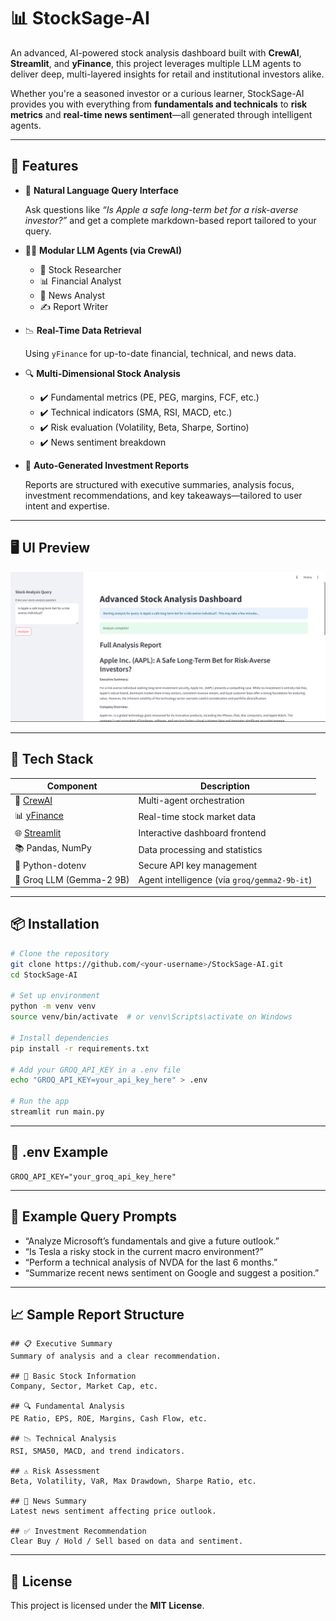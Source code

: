 # 📊 StockSage-AI

An advanced, AI-powered stock analysis dashboard built with **CrewAI**, **Streamlit**, and **yFinance**, this project leverages multiple LLM agents to deliver deep, multi-layered insights for retail and institutional investors alike.

Whether you're a seasoned investor or a curious learner, StockSage-AI provides you with everything from **fundamentals and technicals** to **risk metrics** and **real-time news sentiment**—all generated through intelligent agents.

---

## 🧠 Features

- 📌 **Natural Language Query Interface**
  
  Ask questions like _“Is Apple a safe long-term bet for a risk-averse investor?”_ and get a complete markdown-based report tailored to your query.

- 🧑‍💼 **Modular LLM Agents (via CrewAI)**  
  - 📄 Stock Researcher  
  - 📊 Financial Analyst  
  - 📰 News Analyst  
  - ✍️ Report Writer  

- 📉 **Real-Time Data Retrieval**
  
  Using `yFinance` for up-to-date financial, technical, and news data.

- 🔍 **Multi-Dimensional Stock Analysis**  
  - ✔️ Fundamental metrics (PE, PEG, margins, FCF, etc.)  
  - ✔️ Technical indicators (SMA, RSI, MACD, etc.)  
  - ✔️ Risk evaluation (Volatility, Beta, Sharpe, Sortino)  
  - ✔️ News sentiment breakdown  

- 🧾 **Auto-Generated Investment Reports**
  
  Reports are structured with executive summaries, analysis focus, investment recommendations, and key takeaways—tailored to user intent and expertise.

---

## 🖥️ UI Preview

![UI Mockup](assets/screenshot.png)

---

## 🧰 Tech Stack

| Component | Description |
|----------|-------------|
| 🧠 [CrewAI](https://github.com/joaomdmoura/crewai) | Multi-agent orchestration |
| 📊 [yFinance](https://github.com/ranaroussi/yfinance) | Real-time stock market data |
| 🌐 [Streamlit](https://streamlit.io/) | Interactive dashboard frontend |
| 📚 Pandas, NumPy | Data processing and statistics |
| 🔐 Python-dotenv | Secure API key management |
| 🧩 Groq LLM (Gemma-2 9B) | Agent intelligence (via `groq/gemma2-9b-it`) |

---

## 📦 Installation

```bash
# Clone the repository
git clone https://github.com/<your-username>/StockSage-AI.git
cd StockSage-AI

# Set up environment
python -m venv venv
source venv/bin/activate  # or venv\Scripts\activate on Windows

# Install dependencies
pip install -r requirements.txt

# Add your GROQ_API_KEY in a .env file
echo "GROQ_API_KEY=your_api_key_here" > .env

# Run the app
streamlit run main.py
```

---

## 🔐 .env Example

```env
GROQ_API_KEY="your_groq_api_key_here"
```

---

## 🧪 Example Query Prompts

- “Analyze Microsoft’s fundamentals and give a future outlook.”
- “Is Tesla a risky stock in the current macro environment?”
- “Perform a technical analysis of NVDA for the last 6 months.”
- “Summarize recent news sentiment on Google and suggest a position.”

---

## 📈 Sample Report Structure

```shell
## 📋 Executive Summary
Summary of analysis and a clear recommendation.

## 🏢 Basic Stock Information
Company, Sector, Market Cap, etc.

## 🔍 Fundamental Analysis
PE Ratio, EPS, ROE, Margins, Cash Flow, etc.

## 📉 Technical Analysis
RSI, SMA50, MACD, and trend indicators.

## ⚠️ Risk Assessment
Beta, Volatility, VaR, Max Drawdown, Sharpe Ratio, etc.

## 📰 News Summary
Latest news sentiment affecting price outlook.

## ✅ Investment Recommendation
Clear Buy / Hold / Sell based on data and sentiment.
```

---

## 📝 License
This project is licensed under the **MIT License**.
